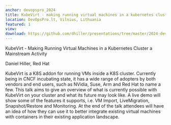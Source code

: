 ```yaml
---
anchor: devopspro_2024
title: KubeVirt - making running virtual machines in a kubernetes cluster a mainstream activity
location: DevOpsPro.lt, Vilnius, Lithuania
featured: 1
view: 
download: https://github.com/dhiller/presentations/tree/master/2024-devopspro.lt
---
```


KubeVirt - Making Running Virtual Machines in a Kubernetes Cluster a Mainstream Activity

Daniel Hiller, Red Hat

KubeVirt is a K8S addon for running VMs inside a K8S cluster. Currently being in CNCF incubating state, it has a wide range of adopters by both vendors and end users, such as NVidia, Suse, Arm and Red Hat to name a few. This talk aims to give an overview of what is currently possible with KubeVirt on your cluster and what its future may look like. A live demo will show some of the features it supports, i.e. VM Import, LiveMigration, Snapshot/Restore and Monitoring. At the end of the talk attendees will have an idea of how they can use it to better integrate existing virtual machines with containers in their existing application landscape.
